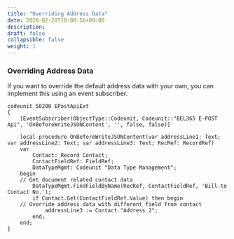 ```yaml
---
title: "Overriding Address Data"
date: 2020-02-28T10:08:56+09:00
description: 
draft: false
collapsible: false
weight: 1
---
```

### Overriding Address Data

If you want to override the default address data with your own, you can implement this using an event subscriber.

```AL
codeunit 50200 EPostApiExt
{
    [EventSubscriber(ObjectType::Codeunit, Codeunit::"BEL365 E-POST Api", 'OnBeforeWriteJSONContent', '', false, false)]

    local procedure OnBeforeWriteJSONContent(var addressLine1: Text; var addressLine2: Text; var addressLine3: Text; RecRef: RecordRef)
    var
        Contact: Record Contact;
        ContactFieldRef: FieldRef;
        DataTypeMgmt: Codeunit "Data Type Management";
    begin
    // Get document related contact data
        DataTypeMgmt.FindFieldByName(RecRef, ContactFieldRef, 'Bill-to Contact No.');
        if Contact.Get(ContactFieldRef.Value) then begin
    // Override address data with different field from contact
            addressLine3 := Contact."Address 2";
        end;
    end;
}
```